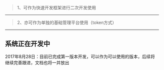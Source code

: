 >1、可作为快速开发框架进行二次开发使用
---
>2、亦可作为单独的基础管理平台使用（token方式）


---
系统正在开发中
---
2017年8月28日：目前已完成第一版本开发，可以作为可以使用的版本，后续将继续完善跟进，文档也将一并放出